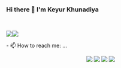 ### Hi there 👋 I'm Keyur Khunadiya
</br>

<img align="center" src="https://github-readme-stats.vercel.app/api/top-langs/?username=mrkk95&hide=javascript&show_icons=true&theme=dracula"><img align="center" src="https://github-readme-stats.vercel.app/api?username=mrkk95&show_icons=true&theme=dark&line_height=27">
</hr>
- 📫 How to reach me: ...
    <p align="center">
    <a href="https://www.linkedin.com/in/keyur-khunadiya/"><img src="https://img.shields.io/badge/-Keyur%20Khunadiya-0077B5?style=flat-square&logo=Linkedin&logoColor=white"/></a>
    <a href="mailto:keyurkhunadiya@gmail.com"><img src="https://img.shields.io/badge/-keyurkhunadiya@gmail.com-D14836?style=flat-square&logo=Gmail&logoColor=white"/></a>
    <a href="https://www.instagram.com/_m_r.k_k_/"><img src="https://img.shields.io/badge/-Keyur%20Khunadiya-E4405F?style=flat-square&logo=Instagram&logoColor=white"/></a>
    <a href="https://www.facebook.com/keyur.khunadiya/"><img src="https://img.shields.io/badge/-Keyur%20Khunadiya-1877F2?style=flat-square&logo=Facebook&logoColor=white"/></a>
    </p>
 
